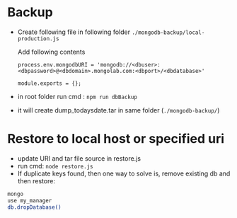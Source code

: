 # Backup
- Create following file in following folder `./mongodb-backup/local-production.js`

    Add following contents
    ```
    process.env.mongodbURI = 'mongodb://<dbuser>:<dbpassword>@<dbdomain>.mongolab.com:<dbport>/<dbdatabase>'

    module.exports = {};
    ```
- in root folder run cmd : `npm run dbBackup`
- it will create dump_todaysdate.tar in same folder (`./mongodb-backup/`)

# Restore to local host or specified uri
- update URI and tar file source in restore.js
- run cmd: `node restore.js`
- If duplicate keys found, then one way to solve is, remove existing db and then restore:
```bash
mongo
use my_manager
db.dropDatabase()
```